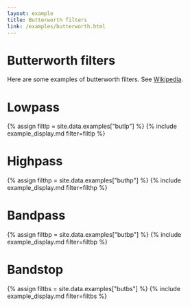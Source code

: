 ```yaml
---
layout: example
title: Butterworth filters
link: /examples/butterworth.html
---
```


# Butterworth filters

Here are some examples of butterworth filters. See [Wikipedia](https://en.wikipedia.org/wiki/Butterworth_filter).

# Lowpass

{% assign filtlp = site.data.examples["butlp"] %}
{% include example_display.md filter=filtlp %}

# Highpass

{% assign filthp = site.data.examples["buthp"] %}
{% include example_display.md filter=filthp %}

# Bandpass

{% assign filtbp = site.data.examples["butbp"] %}
{% include example_display.md filter=filtbp %}

# Bandstop

{% assign filtbs = site.data.examples["butbs"] %}
{% include example_display.md filter=filtbs %}
